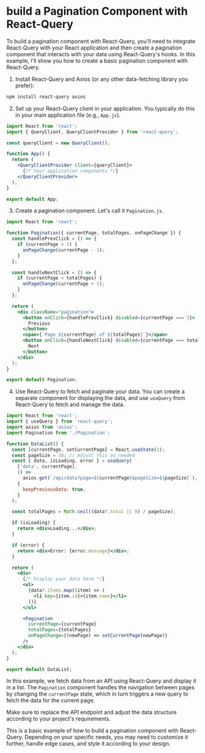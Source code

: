 # build a Pagination Component with React-Query 

To build a pagination component with React-Query, you'll need to integrate React-Query with your React application and then create a pagination component that interacts with your data using React-Query's hooks. In this example, I'll show you how to create a basic pagination component with React-Query.

1. Install React-Query and Axios (or any other data-fetching library you prefer):

```bash
npm install react-query axios
```

2. Set up your React-Query client in your application. You typically do this in your main application file (e.g., `App.js`).

```jsx
import React from 'react';
import { QueryClient, QueryClientProvider } from 'react-query';

const queryClient = new QueryClient();

function App() {
  return (
    <QueryClientProvider client={queryClient}>
      {/* Your application components */}
    </QueryClientProvider>
  );
}

export default App;
```

3. Create a pagination component. Let's call it `Pagination.js`.

```jsx
import React from 'react';

function Pagination({ currentPage, totalPages, onPageChange }) {
  const handlePrevClick = () => {
    if (currentPage > 1) {
      onPageChange(currentPage - 1);
    }
  };

  const handleNextClick = () => {
    if (currentPage < totalPages) {
      onPageChange(currentPage + 1);
    }
  };

  return (
    <div className="pagination">
      <button onClick={handlePrevClick} disabled={currentPage === 1}>
        Previous
      </button>
      <span>{`Page ${currentPage} of ${totalPages}`}</span>
      <button onClick={handleNextClick} disabled={currentPage === totalPages}>
        Next
      </button>
    </div>
  );
}

export default Pagination;
```

4. Use React-Query to fetch and paginate your data. You can create a separate component for displaying the data, and use `useQuery` from React-Query to fetch and manage the data.

```jsx
import React from 'react';
import { useQuery } from 'react-query';
import axios from 'axios';
import Pagination from './Pagination';

function DataList() {
  const [currentPage, setCurrentPage] = React.useState(1);
  const pageSize = 10; // Adjust this as needed
  const { data, isLoading, error } = useQuery(
    ['data', currentPage],
    () =>
      axios.get(`/api/data?page=${currentPage}&pageSize=${pageSize}`), // Replace with your API endpoint
    {
      keepPreviousData: true,
    }
  );

  const totalPages = Math.ceil((data?.total || 0) / pageSize);

  if (isLoading) {
    return <div>Loading...</div>;
  }

  if (error) {
    return <div>Error: {error.message}</div>;
  }

  return (
    <div>
      {/* Display your data here */}
      <ul>
        {data?.items.map((item) => (
          <li key={item.id}>{item.name}</li>
        ))}
      </ul>

      <Pagination
        currentPage={currentPage}
        totalPages={totalPages}
        onPageChange={(newPage) => setCurrentPage(newPage)}
      />
    </div>
  );
}

export default DataList;
```

In this example, we fetch data from an API using React-Query and display it in a list. The `Pagination` component handles the navigation between pages by changing the `currentPage` state, which in turn triggers a new query to fetch the data for the current page.

Make sure to replace the API endpoint and adjust the data structure according to your project's requirements.

This is a basic example of how to build a pagination component with React-Query. Depending on your specific needs, you may need to customize it further, handle edge cases, and style it according to your design.
